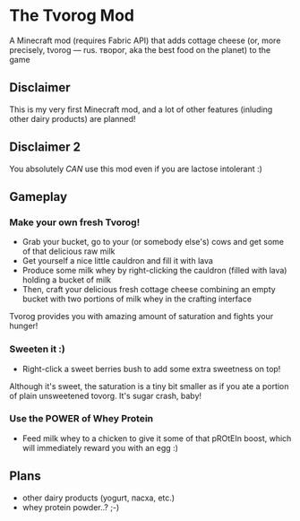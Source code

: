 # The Tvorog Mod

A Minecraft mod (requires Fabric API) that adds cottage cheese (or, more precisely, tvorog — rus. творог, aka the best food on the planet) to the game

## Disclaimer
This is my very first Minecraft mod, and a lot of other features (inluding other dairy products) are planned!

## Disclaimer 2
You absolutely _CAN_ use this mod even if you are lactose intolerant :)

## Gameplay

### Make your own fresh Tvorog!
- Grab your bucket, go to your (or somebody else's) cows and get some of that delicious raw milk
- Get yourself a nice little cauldron and fill it with lava
- Produce some milk whey by right-clicking the cauldron (filled with lava) holding a bucket of milk
- Then, craft your delicious fresh cottage cheese combining an empty bucket with two portions of milk whey in the crafting interface

Tvorog provides you with amazing amount of saturation and fights your hunger!

### Sweeten it :)
- Right-click a sweet berries bush to add some extra sweetness on top!

Although it's sweet, the saturation is a tiny bit smaller as if you ate a portion of plain unsweetened tovorg. It's sugar crash, baby!

### Use the POWER of Whey Protein
- Feed milk whey to a chicken to give it some of that pROtEIn boost, which will immediately reward you with an egg :)

## Plans
- other dairy products (yogurt, пасха, etc.)
- whey protein powder..? ;-)